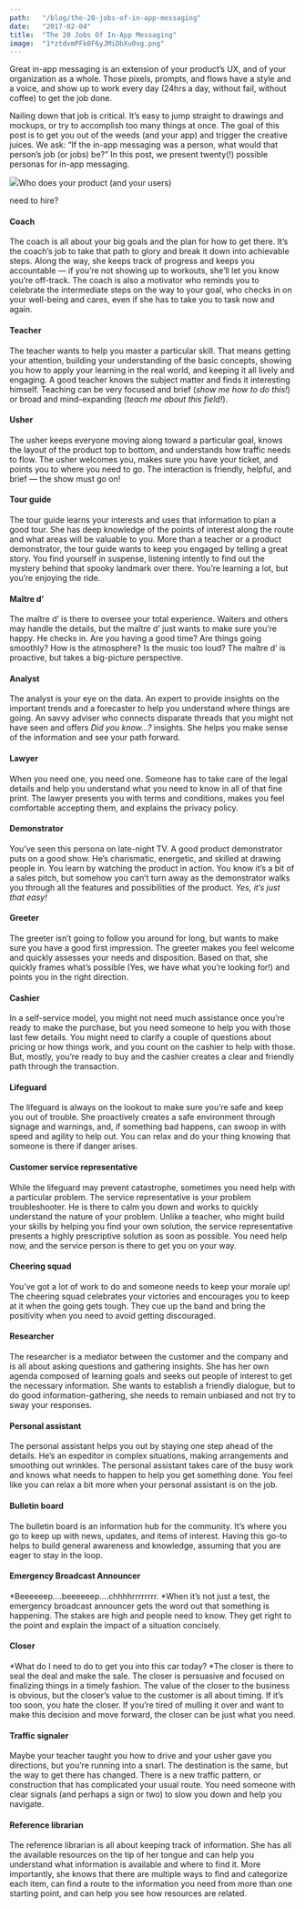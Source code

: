 ```yaml
---
path:	"/blog/the-20-jobs-of-in-app-messaging"
date:	"2017-02-04"
title:	"The 20 Jobs Of In-App Messaging"
image:	"1*ztdvmPFk0F6yJMiDbXu0vg.png"
---
```


Great in-app messaging is an extension of your product’s UX, and of your organization as a whole. Those pixels, prompts, and flows have a style and a voice, and show up to work every day (24hrs a day, without fail, without coffee) to get the job done.

Nailing down that job is critical. It’s easy to jump straight to drawings and mockups, or try to accomplish too many things at once. The goal of this post is to get you out of the weeds (and your app) and trigger the creative juices. We ask: “If the in-app messaging was a person, what would that person’s job (or jobs) be?” In this post, we present twenty(!) possible personas for in-app messaging.

![](/images/1*ztdvmPFk0F6yJMiDbXu0vg.png)Who does your product (and your users)

 need to hire?

#### Coach

The coach is all about your big goals and the plan for how to get there. It’s the coach’s job to take that path to glory and break it down into achievable steps. Along the way, she keeps track of progress and keeps you accountable — if you’re not showing up to workouts, she’ll let you know you’re off-track. The coach is also a motivator who reminds you to celebrate the intermediate steps on the way to your goal, who checks in on your well-being and cares, even if she has to take you to task now and again.

#### Teacher

The teacher wants to help you master a particular skill. That means getting your attention, building your understanding of the basic concepts, showing you how to apply your learning in the real world, and keeping it all lively and engaging. A good teacher knows the subject matter and finds it interesting himself. Teaching can be very focused and brief (*show me how to do this!*) or broad and mind-expanding (*teach me about this field!*).

#### Usher

The usher keeps everyone moving along toward a particular goal, knows the layout of the product top to bottom, and understands how traffic needs to flow. The usher welcomes you, makes sure you have your ticket, and points you to where you need to go. The interaction is friendly, helpful, and brief — the show must go on!

#### Tour guide

The tour guide learns your interests and uses that information to plan a good tour. She has deep knowledge of the points of interest along the route and what areas will be valuable to you. More than a teacher or a product demonstrator, the tour guide wants to keep you engaged by telling a great story. You find yourself in suspense, listening intently to find out the mystery behind that spooky landmark over there. You’re learning a lot, but you’re enjoying the ride.

#### Maître d’

The maître d’ is there to oversee your total experience. Waiters and others may handle the details, but the maître d’ just wants to make sure you’re happy. He checks in. Are you having a good time? Are things going smoothly? How is the atmosphere? Is the music too loud? The maître d’ is proactive, but takes a big-picture perspective.

#### Analyst

The analyst is your eye on the data. An expert to provide insights on the important trends and a forecaster to help you understand where things are going. An savvy adviser who connects disparate threads that you might not have seen and offers *Did you know…?* insights. She helps you make sense of the information and see your path forward.

#### Lawyer

When you need one, you need one. Someone has to take care of the legal details and help you understand what you need to know in all of that fine print. The lawyer presents you with terms and conditions, makes you feel comfortable accepting them, and explains the privacy policy.

#### Demonstrator

You’ve seen this persona on late-night TV. A good product demonstrator puts on a good show. He’s charismatic, energetic, and skilled at drawing people in. You learn by watching the product in action. You know it’s a bit of a sales pitch, but somehow you can’t turn away as the demonstrator walks you through all the features and possibilities of the product. *Yes, it’s just that easy!*

#### Greeter

The greeter isn’t going to follow you around for long, but wants to make sure you have a good first impression. The greeter makes you feel welcome and quickly assesses your needs and disposition. Based on that, she quickly frames what’s possible (Yes, we have what you’re looking for!) and points you in the right direction.

#### Cashier

In a self-service model, you might not need much assistance once you’re ready to make the purchase, but you need someone to help you with those last few details. You might need to clarify a couple of questions about pricing or how things work, and you count on the cashier to help with those. But, mostly, you’re ready to buy and the cashier creates a clear and friendly path through the transaction.

#### Lifeguard

The lifeguard is always on the lookout to make sure you’re safe and keep you out of trouble. She proactively creates a safe environment through signage and warnings, and, if something bad happens, can swoop in with speed and agility to help out. You can relax and do your thing knowing that someone is there if danger arises.

#### Customer service representative

While the lifeguard may prevent catastrophe, sometimes you need help with a particular problem. The service representative is your problem troubleshooter. He is there to calm you down and works to quickly understand the nature of your problem. Unlike a teacher, who might build your skills by helping you find your own solution, the service representative presents a highly prescriptive solution as soon as possible. You need help now, and the service person is there to get you on your way.

#### Cheering squad

You’ve got a lot of work to do and someone needs to keep your morale up! The cheering squad celebrates your victories and encourages you to keep at it when the going gets tough. They cue up the band and bring the positivity when you need to avoid getting discouraged.

#### Researcher

The researcher is a mediator between the customer and the company and is all about asking questions and gathering insights. She has her own agenda composed of learning goals and seeks out people of interest to get the necessary information. She wants to establish a friendly dialogue, but to do good information-gathering, she needs to remain unbiased and not try to sway your responses.

#### Personal assistant

The personal assistant helps you out by staying one step ahead of the details. He’s an expeditor in complex situations, making arrangements and smoothing out wrinkles. The personal assistant takes care of the busy work and knows what needs to happen to help you get something done. You feel like you can relax a bit more when your personal assistant is on the job.

#### Bulletin board

The bulletin board is an information hub for the community. It’s where you go to keep up with news, updates, and items of interest. Having this go-to helps to build general awareness and knowledge, assuming that you are eager to stay in the loop.

#### Emergency Broadcast Announcer

*Beeeeeep….beeeeeep….chhhhrrrrrrrr. *When it’s not just a test, the emergency broadcast announcer gets the word out that something is happening. The stakes are high and people need to know. They get right to the point and explain the impact of a situation concisely.

#### Closer

*What do I need to do to get you into this car today? *The closer is there to seal the deal and make the sale. The closer is persuasive and focused on finalizing things in a timely fashion. The value of the closer to the business is obvious, but the closer’s value to the customer is all about timing. If it’s too soon, you hate the closer. If you’re tired of mulling it over and want to make this decision and move forward, the closer can be just what you need.

#### Traffic signaler

Maybe your teacher taught you how to drive and your usher gave you directions, but you’re running into a snarl. The destination is the same, but the way to get there has changed. There is a new traffic pattern, or construction that has complicated your usual route. You need someone with clear signals (and perhaps a sign or two) to slow you down and help you navigate.

#### Reference librarian

The reference librarian is all about keeping track of information. She has all the available resources on the tip of her tongue and can help you understand what information is available and where to find it. More importantly, she knows that there are multiple ways to find and categorize each item, can find a route to the information you need from more than one starting point, and can help you see how resources are related.

